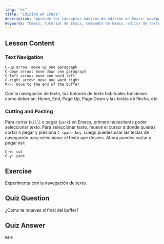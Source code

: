 ```yaml
---
lang: "es"
title: "Edición en Emacs"
description: "Aprende los conceptos básicos de edición en Emacs: navega por el texto, corta y pega de manera eficiente. Esta guía para principiantes te ayuda a dominar los comandos esenciales de Emacs para Linux."
keywords: "Emacs, tutorial de Emacs, comandos de Emacs, editor de texto, editor de Linux, navegación en Emacs, Emacs para principiantes, guía de Emacs"
---
```


## Lesson Content

### Text Navigation

```
C-up arrow: move up one paragraph
C-down arrow: move down one paragraph
C-left arrow: move one word left
C-right arrow: move one word right
M->: move to the end of the buffer
```

Con la navegación de texto, tus botones de texto habituales funcionan como deberían: Home, End, Page Up, Page Down y las teclas de flecha, etc.

### Cutting and Pasting

Para cortar (`kill`) o pegar (`yank`) en Emacs, primero necesitarás poder seleccionar texto. Para seleccionar texto, mueve el cursor a donde quieras cortar o pegar y presiona `C-space key`. Luego puedes usar las teclas de navegación para seleccionar el texto que desees. Ahora puedes cortar y pegar así:

```
C-w: cut
C-y: yank
```

## Exercise

Experimenta con la navegación de texto.

## Quiz Question

¿Cómo te mueves al final del buffer?

## Quiz Answer

M->
